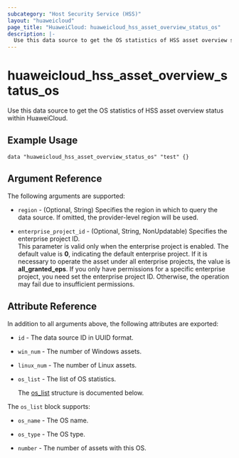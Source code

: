 ```yaml
---
subcategory: "Host Security Service (HSS)"
layout: "huaweicloud"
page_title: "HuaweiCloud: huaweicloud_hss_asset_overview_status_os"
description: |-
  Use this data source to get the OS statistics of HSS asset overview status within HuaweiCloud.
---
```


# huaweicloud_hss_asset_overview_status_os

Use this data source to get the OS statistics of HSS asset overview status within HuaweiCloud.

## Example Usage

```hcl
data "huaweicloud_hss_asset_overview_status_os" "test" {}
```

## Argument Reference

The following arguments are supported:

* `region` - (Optional, String) Specifies the region in which to query the data source.
  If omitted, the provider-level region will be used.

* `enterprise_project_id` - (Optional, String, NonUpdatable) Specifies the enterprise project ID.  
  This parameter is valid only when the enterprise project is enabled.
  The default value is **0**, indicating the default enterprise project.
  If it is necessary to operate the asset under all enterprise projects, the value is **all_granted_eps**.
  If you only have permissions for a specific enterprise project, you need set the enterprise project ID. Otherwise,
  the operation may fail due to insufficient permissions.

## Attribute Reference

In addition to all arguments above, the following attributes are exported:

* `id` - The data source ID in UUID format.

* `win_num` - The number of Windows assets.

* `linux_num` - The number of Linux assets.

* `os_list` - The list of OS statistics.

  The [os_list](#os_list_struct) structure is documented below.

<a name="os_list_struct"></a>
The `os_list` block supports:

* `os_name` - The OS name.

* `os_type` - The OS type.

* `number` - The number of assets with this OS.
